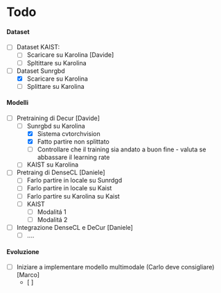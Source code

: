 # Todo

#### Dataset 
- [ ] Dataset KAIST:
  - [ ] Scaricare su Karolina [Davide]
  - [ ] Spltittare su Karolina 
- [ ] Dataset Sunrgbd
  - [X] Scaricare su Karolina
  - [ ] Splittare su Karolina 

#### Modelli

- [ ] Pretraining di Decur [Davide]
  - [ ] Sunrgbd su Karolina 
    - [X] Sistema cvtorchvision
    - [X] Fatto partire non splittato
    - [ ] Controllare che il training sia andato a buon fine - valuta se abbassare il learning rate
  - [ ] KAIST su Karolina 

- [ ] Pretraing di DenseCL [Daniele]
  - [ ] Farlo partire in locale su Sunrdgd
  - [ ] Farlo partire in locale su Kaist
  - [ ] Farlo partire su Karolina su Kaist
  - [ ] KAIST
    - [ ] Modalitá 1
    - [ ] Modalitá 2
- [ ] Integrazione DenseCL e DeCur [Daniele]
  - [ ] ....

#### Evoluzione

- [ ] Iniziare a implementare modello multimodale (Carlo deve consigliare) [Marco]
  - [ ] 